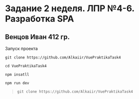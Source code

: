 # Задание 2 неделя. ЛПР №4-6. Разработка SPA
## Венцов Иван 412 гр.

Запуск проекта

`git clone https://github.com/Alkaiir/VuePraktikaTask4`

`cd VuePraktikaTask4`

`npm insatll`

`npm run dev`

>`git clone https://github.com/Alkaiir/VuePraktikaTask4`
